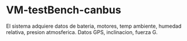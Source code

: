 # VM-testBench-canbus
El sistema adquiere datos de bateria, motores, temp ambiente, humedad relativa, presion atmosferica. Datos GPS, inclinacion, fuerza G.
